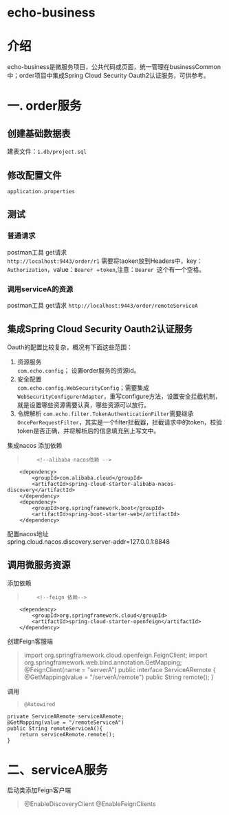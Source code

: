 # echo-business

# 介绍

echo-business是微服务项目，公共代码或页面，统一管理在businessCommon中；order项目中集成Spring Cloud Security Oauth2认证服务，可供参考。

# 一. order服务
## 创建基础数据表
建表文件：`1.db/project.sql`
## 修改配置文件
`application.properties` 
## 测试
### 普通请求
postman工具 
get请求  
`http://localhost:9443/order/r1` 
需要将taoken放到Headers中，key：`Authorization`，value：`Bearer `+`token`,注意：`Bearer `这个有一个空格。 

### 调用serviceA的资源
postman工具 
get请求 
    `http://localhost:9443/order/remoteServiceA`  

## 集成Spring Cloud Security Oauth2认证服务   
Oauth的配置比较复杂，概况有下面这些范围：  
1. 资源服务  
    `com.echo.config`；  设置order服务的资源id。  
2. 安全配置  
    `com.echo.config.WebSecurityConfig`；需要集成`WebSecurityConfigurerAdapter`，重写configure方法，设置安全拦截机制，就是设置哪些资源需要认真，哪些资源可以放行。  
3. 令牌解析
    `com.echo.filter.TokenAuthenticationFilter`需要继承`OncePerRequestFilter`，其实是一个filter拦截器，拦截请求中的token，校验token是否正确，并将解析后的信息填充到上写文中。  

集成nacos
添加依赖  
>         <!--alibaba nacos依赖 -->
        <dependency>
            <groupId>com.alibaba.cloud</groupId>
            <artifactId>spring-cloud-starter-alibaba-nacos-discovery</artifactId>
        </dependency>
        <dependency>
            <groupId>org.springframework.boot</groupId>
            <artifactId>spring-boot-starter-web</artifactId>
        </dependency>
配置nacos地址  
    spring.cloud.nacos.discovery.server-addr=127.0.0.1:8848

## 调用微服务资源
添加依赖  
>         <!--feign 依赖-->
        <dependency>
            <groupId>org.springframework.cloud</groupId>
            <artifactId>spring-cloud-starter-openfeign</artifactId>
        </dependency>

创建Feign客服端
>import org.springframework.cloud.openfeign.FeignClient;
  import org.springframework.web.bind.annotation.GetMapping;
  @FeignClient(name = "serverA")
  public interface ServiceARemote {
    @GetMapping(value = "/serverA/remote")
    public String remote();
 }

调用  
>     @Autowired
    private ServiceARemote serviceARemote;  
    @GetMapping(value = "/remoteServiceA")  
    public String remoteServiceA(){
    	return serviceARemote.remote();
    }


# 二、serviceA服务
启动类添加Feign客户端  
> @EnableDiscoveryClient
@EnableFeignClients




